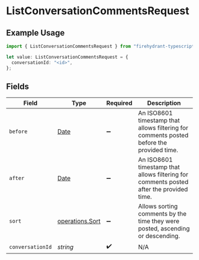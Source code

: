 # ListConversationCommentsRequest

## Example Usage

```typescript
import { ListConversationCommentsRequest } from "firehydrant-typescript-sdk/models/operations";

let value: ListConversationCommentsRequest = {
  conversationId: "<id>",
};
```

## Fields

| Field                                                                                         | Type                                                                                          | Required                                                                                      | Description                                                                                   |
| --------------------------------------------------------------------------------------------- | --------------------------------------------------------------------------------------------- | --------------------------------------------------------------------------------------------- | --------------------------------------------------------------------------------------------- |
| `before`                                                                                      | [Date](https://developer.mozilla.org/en-US/docs/Web/JavaScript/Reference/Global_Objects/Date) | :heavy_minus_sign:                                                                            | An ISO8601 timestamp that allows filtering for comments posted before the provided time.      |
| `after`                                                                                       | [Date](https://developer.mozilla.org/en-US/docs/Web/JavaScript/Reference/Global_Objects/Date) | :heavy_minus_sign:                                                                            | An ISO8601 timestamp that allows filtering for comments posted after the provided time.       |
| `sort`                                                                                        | [operations.Sort](../../models/operations/sort.md)                                            | :heavy_minus_sign:                                                                            | Allows sorting comments by the time they were posted, ascending or descending.                |
| `conversationId`                                                                              | *string*                                                                                      | :heavy_check_mark:                                                                            | N/A                                                                                           |